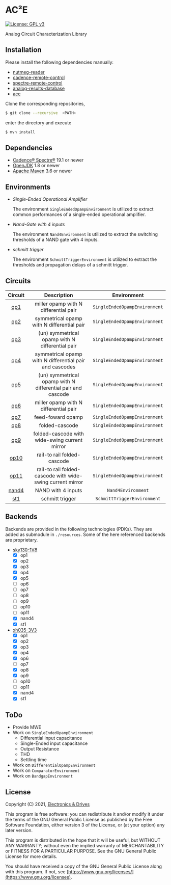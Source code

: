 # AC²E
[![License: GPL v3](https://img.shields.io/badge/License-GPLv3-blue.svg)](https://www.gnu.org/licenses/gpl-3.0) 

Analog Circuit Characterization Library

## Installation

Please install the following dependencies manually:

- [nutmeg-reader](https://github.com/electronics-and-drives/nutmeg-reader) 
- [cadence-remote-control](https://github.com/electronics-and-drives/cadence-remote-control) 
- [spectre-remote-control](https://github.com/electronics-and-drives/spectre-remote-control) 
- [analog-results-database](https://github.com/electronics-and-drives/analog-results-database) 
- [ace](https://github.com/matthschw/ace) 

Clone the corresponding repositories, 
```bash
$ git clone --recursive  <PATH>
```
enter the directory and execute
```bash
$ mvn install
```

## Dependencies

- [Cadence® Spectre®](https://www.cadence.com/ko_KR/home/tools/custom-ic-analog-rf-design/circuit-simulation/spectre-simulation-platform.html) 19.1 or newer
- [OpenJDK](https://openjdk.java.net/) 1.8 or newer 
- [Apache Maven](https://maven.apache.org/) 3.6 or newer

## Environments

- *Single-Ended Operational Amplifier*

  The environment `SingleEndedOpampEnvironment` is utilized to extract
  common performances of a single-ended operational amplifier.

- *Nand-Gate with 4 inputs*

  The environment `Nand4Environment` is utilized to extract
  the switching thresholds of a NAND gate with 4 inputs.

- *schmitt trigger*

  The environment `SchmittTriggerEnvironment` is utilized to extract
  the thresholds and propagation delays of a schmitt trigger.

## Circuits

| Circuit                                                                           | Description                                                 | Environment                       |
| :-------------------------------------------------------------------------------: | :---------------------------------------------------------: | :-------------------------------: |
|  [op1](https://raw.githubusercontent.com/matthschw/ace/main/figures/op1.png)      | miller opamp with N differential pair                       | `SingleEndedOpampEnvironment`     |
|  [op2](https://raw.githubusercontent.com/matthschw/ace/main/figures/op2.png)      | symmetrical opamp with N differential pair                  | `SingleEndedOpampEnvironment`     |
|  [op3](https://raw.githubusercontent.com/matthschw/ace/main/figures/op3.png)      | (un) symmetrical opamp with N differential pair             | `SingleEndedOpampEnvironment`     |
|  [op4](https://raw.githubusercontent.com/matthschw/ace/main/figures/op4.png)      | symmetrical opamp with N differential pair and cascodes     | `SingleEndedOpampEnvironment`     |
|  [op5](https://raw.githubusercontent.com/matthschw/ace/main/figures/op5.png)      | (un) symmetrical opamp with N differential pair and cascode | `SingleEndedOpampEnvironment`     |
|  [op6](https://raw.githubusercontent.com/matthschw/ace/main/figures/op6.png)      | miller opamp with N differential pair                       | `SingleEndedOpampEnvironment`     |
|  [op7](https://raw.githubusercontent.com/matthschw/ace/main/figures/op7.png)      | feed-foward opamp                                           | `SingleEndedOpampEnvironment`     |
|  [op8](https://raw.githubusercontent.com/matthschw/ace/main/figures/op8.png)      | folded-cascode                                              | `SingleEndedOpampEnvironment`     |
|  [op9](https://raw.githubusercontent.com/matthschw/ace/main/figures/op9.png)      | folded-cascode with wide-swing current mirror               | `SingleEndedOpampEnvironment`     |
|  [op10](https://raw.githubusercontent.com/matthschw/ace/main/figures/op10.png)    | rail-to rail folded-cascode                                 | `SingleEndedOpampEnvironment`     |
|  [op11](https://raw.githubusercontent.com/matthschw/ace/main/figures/op11.png)    | rail-to rail folded-cascode with wide-swing current mirror  | `SingleEndedOpampEnvironment`     |
|  [nand4](https://raw.githubusercontent.com/matthschw/ace/main/figures/nand4.png)  | NAND with 4 inputs                                          | `Nand4Environment`                |
|  [st1](https://raw.githubusercontent.com/matthschw/ace/main/figures/st1.png)      | schmitt trigger                                             | `SchmittTriggerEnvironment`       |

## Backends

Backends are provided in the following technologies (PDKs).
They are added as submodule in `./resources`.
Some of the here referenced backends are proprietary.

- [sky130-1V8](https://github.com/matthschw/ace-sky130-1V8)
  - [x] op1
  - [x] op2
  - [x] op3
  - [x] op4
  - [x] op5
  - [ ] op6
  - [ ] op7
  - [ ] op8
  - [ ] op9
  - [ ] op10
  - [ ] op11
  - [x] nand4
  - [x] st1
- [xh035-3V3](https://gitlab-forschung.reutlingen-university.de/eda/ace-xh035-3v3)
  - [x] op1
  - [x] op2
  - [x] op3
  - [x] op4
  - [x] op6
  - [ ] op7
  - [x] op8
  - [x] op9
  - [ ] op10
  - [ ] op11
  - [x] nand4
  - [x] st1
## ToDo

- Provide MWE
- Work on `SingleEndedOpampEnvironment`
  - Differential input capacitance
  - Single-Ended input capacitance 
  - Output Resistance
  - THD
  - Settling time
- Work on `DifferentialOpampEnvironment`  
- Work on `ComparatorEnvironment`  
- Work on `BandgapEnvironment`  
## License

Copyright (C) 2021, [Electronics & Drives](https://www.electronics-and-drives.de/)

This program is free software: you can redistribute it and/or modify
it under the terms of the GNU General Public License as published by
the Free Software Foundation, either version 3 of the License, or
(at your option) any later version.

This program is distributed in the hope that it will be useful,
but WITHOUT ANY WARRANTY; without even the implied warranty of
MERCHANTABILITY or FITNESS FOR A PARTICULAR PURPOSE.  See the
GNU General Public License for more details.

You should have received a copy of the GNU General Public License
along with this program. If not, see 
[https://www.gnu.org/licenses/](https://www.gnu.org/licenses).